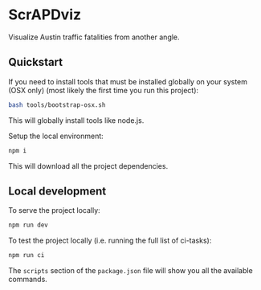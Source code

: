 # ScrAPDviz

Visualize Austin traffic fatalities from another angle.

## Quickstart

If you need to install tools that must be installed globally on your system (OSX only)
(most likely the first time you run this project):
```bash
bash tools/bootstrap-osx.sh
```

This will globally install tools like node.js.

Setup the local environment:
```bash
npm i
```

This will download all the project dependencies.

## Local development

To serve the project locally:
```bash
npm run dev
```

To test the project locally (i.e. running the full list of ci-tasks):
```bash
npm run ci
```
The `scripts` section of the `package.json` file will show you all the available commands.
